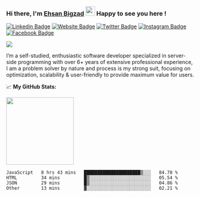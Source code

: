 ### Hi there, I'm <a href="https://teamartisans.com" target="_blank">Ehsan Bigzad</a> <img src="https://media.giphy.com/media/hvRJCLFzcasrR4ia7z/giphy.gif" width="25px"> Happy to see you here !

[![Linkedin Badge](https://img.shields.io/badge/-LinkedIn-0e76a8?style=flat-square&logo=Linkedin&logoColor=white)](https://linkedin.com/in/EhsanBigzad)
[![Website Badge](https://img.shields.io/badge/Website-3b5998?style=flat-square&logo=google-chrome&logoColor=white)](https://teamartisans.com)
[![Twitter Badge](https://img.shields.io/badge/-Twitter-00acee?style=flat-square&logo=Twitter&logoColor=white)](https://twitter.com/EhsanBigzad)
[![Instagram Badge](https://img.shields.io/badge/-Instagram-e4405f?style=flat-square&logo=Instagram&logoColor=white)](https://instagram.com/ehsanbigzad/)
[![Facebook Badge](https://img.shields.io/badge/-Facebook-0088cc?style=flat-square&logo=Facebook&logoColor=white)](https://facebook.com/EhsanBigzad7)

![](https://visitor-badge.glitch.me/badge?page_id=ehsanbigzad.ehsanbigzad) 

I’m a self-studied, enthusiastic software developer specialized in server-side programming with over 6+ years of extensive professional experience, I am a problem solver by nature and process is my strong suit, focusing on optimization, scalability & user-friendly to provide maximum value for users.

📈  **My GitHub Stats:**


<p>
  <img height="180em" src="https://github-readme-stats.vercel.app/api?username=ehsanbigzad&show_icons=true&hide_border=true&count_private=true&include_all_commits=true&theme=algolia" />
</p>

<!--START_SECTION:waka-->

```text
JavaScript   8 hrs 43 mins   █████████████████████▒░░░   84.78 %
HTML         34 mins         █▒░░░░░░░░░░░░░░░░░░░░░░░   05.54 %
JSON         29 mins         █▒░░░░░░░░░░░░░░░░░░░░░░░   04.86 %
Other        13 mins         ▓░░░░░░░░░░░░░░░░░░░░░░░░   02.21 %
```

<!--END_SECTION:waka-->
